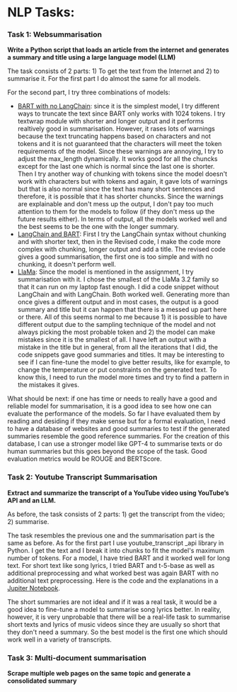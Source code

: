 # NLP Tasks: 

### Task 1: Websummarisation

**Write a Python script that loads an article from the internet and generates a summary and title using a large language model (LLM)**

The task consists of 2 parts: 1) To get the text from the Internet and 2) to summarise it. For the first part I do almost the same for all models.

For the second part, I try three combinations of models:

- [BART with no LangChain](https://github.com/galiakraicheva/nlp_tasks/blob/main/websummarisation/bart_websummarisation.ipynb): since it is the simplest model, I try different ways to truncate the text since BART only works with 1024 tokens. I try textwrap module with shorter and longer output and it performs realtively good in summarisation. However, it rases lots of warnings because the text truncating happens based on characters and not tokens and it is not guaranteed that the characters will meet the token requirements of the model. Since these warnings are annoying, I try to adjust the max_length dynamically. It works good for all the chuncks except for the last one which is normal since the last one is shorter. Then I try another way of chunking with tokens since the model doesn't work with characters but with tokens and again, it gave lots of warnings but that is also normal since the text has many short sentences and therefore, it is possible that it has shorter chuncks. Since the warnings are explainable and don't mess up the output, I don't pay too much attention to them for the models to follow (if they don't mess up the future results either). In terms of output, all the models worked well and the best seems to be the one with the longer summary.
- [LangChain and BART](https://github.com/galiakraicheva/nlp_tasks/blob/main/websummarisation/langchain_bart_summarisation.ipynb): First I try the LangChain syntax without chunking and with shorter text, then in the Revised code, I make the code more complex with chunking, longer output and add a title. The revised code gives a good summarisation, the first one is too simple and with no chunking, it doesn't perform well.
- [LlaMa](https://github.com/galiakraicheva/nlp_tasks/blob/main/websummarisation/llama_sumarisation.ipynb): Since the model is mentioned in the assignment, I try summarisation with it. I chose the smallest of the LlaMa 3.2 family so that it can run on my laptop fast enough. I did a code snippet without LangChain and with LangChain. Both worked well. Generating more than once gives a different output and in most cases, the output is a good summary and title but it can happen that there is a messed up part here or there. All of this seems normal to me because 1) it is possible to have different output due to the sampling technique of the model and not always picking the most probable token and 2) the model can make mistakes since it is the smallest of all. I have left an output with a mistake in the title but in general, from all the iterations that I did, the code snippets gave good summaries and titles. It may be interesting to see if I can fine-tune the model to give better results, like for example, to change the temperature or put constraints on the generated text. To know this, I need to run the model more times and try to find a pattern in the mistakes it gives. 

What should be next: if one has time or needs to really have a good and reliable model for summarisation, it is a good idea to see how one can evaluate the performance of the models. So far I have evaluated them by reading and desiding if they make sense but for a formal evaluation, I need to have a database of websites and good summaries to test if the generated summaries resemble the good reference summaries. For the creation of this database, I can use a stronger model like GPT-4 to summarise texts or do human summaries but this goes beyond the scope of the task. Good evaluation metrics would be ROUGE and BERTScore. 

### Task 2: Youtube Transcript Summarisation

**Extract and summarize the transcript of a YouTube video using YouTube’s API and an LLM.**

As before, the task consists of 2 parts: 1) get the transcript from the video; 2) summarise.

The task resembles the previous one and the summarisation part is the same as before. As for the first part I use youtube_transcript _api library in Python. I get the text and I break it into chunks to fit the model's maximum number of tokens. For a model, I have tried BART and it worked well for long text. For short text like song lyrics, I tried BART and t-5-base as well as additional preprocessing and what worked best was again BART with no additional text preprocessing. Here is the code and the explanations in a [Jupiter Notebook](https://github.com/galiakraicheva/nlp_tasks/tree/main/youtube_video_transcripts_summarisation). 

The short summaries are not ideal and if it was a real task, it would be a good idea to fine-tune a model to summarise song lyrics better. In reality, however, it is very unprobable that there will be a real-life task to summarise short texts and lyrics of music videos since they are usually so short that they don't need a summary. So the best model is the first one which should work well in a variety of transcripts. 


### Task 3: Multi-document summarisation

**Scrape multiple web pages on the same topic and generate a consolidated summary**

